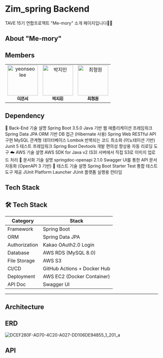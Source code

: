# Zim_spring Backend
TAVE 15기 연합프로젝트 "Me-mory" 소개 페이지입니다🙌🏻

## About "Me-mory"

## Members

<table>
  <tbody>
    <tr>
      <td align="center">
        <a href="https://github.com/lee-yeonseo">
          <img src="https://avatars.githubusercontent.com/lee-yeonseo" width="100px;" alt="yeonseo lee"/>
          <br /><sub><b>이연서</b></sub>
        </a>
      </td>
      <td align="center">
        <a href="https://github.com/zzmnxn">
          <img src="https://avatars.githubusercontent.com/zzmnxn" width="100px;" alt="박지민"/>
          <br /><sub><b>박지민</b></sub>
        </a>
      </td>
      <td align="center">
        <a href="https://github.com/chwwwon">
          <img src="https://avatars.githubusercontent.com/chwwwon" width="100px;" alt="최형원"/>
          <br /><sub><b>최형원</b></sub>
        </a>
      </td>
    </tr>
  </tbody>
</table>

## Dependency

🔧 Back-End
기술	설명
Spring Boot 3.5.0	Java 기반 웹 애플리케이션 프레임워크
Spring Data JPA	ORM 기반 DB 접근 (Hibernate 사용)
Spring Web	RESTful API 구현
MySQL	관계형 데이터베이스
Lombok	반복되는 코드 최소화 (어노테이션 기반)
Junit 5	테스트 프레임워크
Spring Boot Devtools	개발 편의성 향상용 자동 리로딩 도구
☁️ AWS
기술	설명
AWS SDK for Java v2 (S3)	서버에서 직접 S3로 이미지 업로드 처리
📄 문서화
기술	설명
springdoc-openapi 2.1.0	Swagger UI를 통한 API 문서 자동화 (OpenAPI 3 기반)
🧪 테스트
기술	설명
Spring Boot Starter Test	통합 테스트 도구 제공
JUnit Platform Launcher	JUnit 플랫폼 실행용 런타임


## Tech Stack
## 🛠️ Tech Stack

| Category       | Stack                                                     |
|----------------|-----------------------------------------------------------|
| Framework      | Spring Boot                                               |
| ORM            | Spring Data JPA                                           |
| Authorization  | Kakao OAuth2.0 Login                                      |
| Database       | AWS RDS (MySQL 8.0)                                       |
| File Storage   | AWS S3                                                    |
| CI/CD          | GitHub Actions + Docker Hub                               |
| Deployment     | AWS EC2 (Docker Container)                                |
| API Doc        | Swagger UI                                                |

---

## Architecture


## ERD
![DCEF280F-AD70-4C20-A027-DD106DE94855_1_201_a](https://github.com/user-attachments/assets/c0c48458-7093-4fc9-87fa-7062ffeb4f74)


## API

